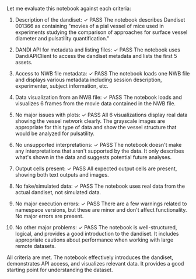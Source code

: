 Let me evaluate this notebook against each criteria:

1. Description of the dandiset: ✓ PASS
   The notebook describes Dandiset 001366 as containing "movies of a pial vessel of mice used in experiments studying the comparison of approaches for surface vessel diameter and pulsatility quantification."

2. DANDI API for metadata and listing files: ✓ PASS
   The notebook uses DandiAPIClient to access the dandiset metadata and lists the first 5 assets.

3. Access to NWB file metadata: ✓ PASS
   The notebook loads one NWB file and displays various metadata including session description, experimenter, subject information, etc.

4. Data visualization from an NWB file: ✓ PASS
   The notebook loads and visualizes 6 frames from the movie data contained in the NWB file.

5. No major issues with plots: ✓ PASS
   All 6 visualizations display real data showing the vessel network clearly. The grayscale images are appropriate for this type of data and show the vessel structure that would be analyzed for pulsatility.

6. No unsupported interpretations: ✓ PASS
   The notebook doesn't make any interpretations that aren't supported by the data. It only describes what's shown in the data and suggests potential future analyses.

7. Output cells present: ✓ PASS
   All expected output cells are present, showing both text outputs and images.

8. No fake/simulated data: ✓ PASS
   The notebook uses real data from the actual dandiset, not simulated data.

9. No major execution errors: ✓ PASS
   There are a few warnings related to namespace versions, but these are minor and don't affect functionality. No major errors are present.

10. No other major problems: ✓ PASS
    The notebook is well-structured, logical, and provides a good introduction to the dandiset. It includes appropriate cautions about performance when working with large remote datasets.

All criteria are met. The notebook effectively introduces the dandiset, demonstrates API access, and visualizes relevant data. It provides a good starting point for understanding the dataset.
